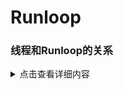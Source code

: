 # Runloop
### 线程和Runloop的关系
<details>
  <summary>点击查看详细内容</font></summary>
  - 1. runloop和线程是一一对应的，一个runloop对应一个核心线程，为什么或是核心的，因为runloop是可以嵌套的，但是核心只能有一个，他们的关系保存在一个全局的字典里。
  - 2. runloop是来管理线程的，当线程的runloop被开启后，线程会在执行完任务后进入休眠状态，有了任务就会被唤醒去执行任务。
  - 3. runloop在第一次被创建，在线程结束时销毁。
  - 4. 对于主线程来说，runloop在程序启动就创建好了。
  - 5. 对于子线程来说，runloop是懒加载的，只有当我们使用时才会被创建，所以子线程用定时器要注意，确保线程的runloop被创建，不然定时器不会回调。
  </details>
  